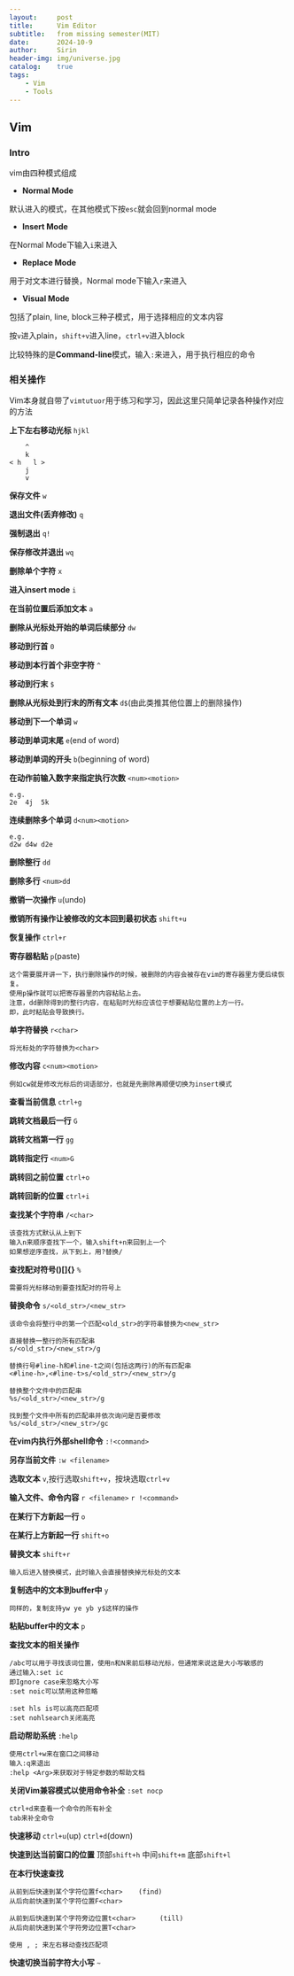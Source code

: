 ```yaml
---
layout: 	post  				   
title: 		Vim Editor  				
subtitle:	from missing semester(MIT)
date:       2024-10-9 				
author:     Sirin 						
header-img: img/universe.jpg
catalog: 	true 				
tags:						
    - Vim
    - Tools
---
```


## Vim

### Intro

vim由四种模式组成

- **Normal Mode**

默认进入的模式，在其他模式下按`esc`就会回到normal mode

- **Insert Mode**

在Normal Mode下输入`i`来进入

- **Replace Mode**

用于对文本进行替换，Normal mode下输入`r`来进入

- **Visual Mode**

包括了plain, line, block三种子模式，用于选择相应的文本内容

按`v`进入plain，`shift+v`进入line，`ctrl+v`进入block

比较特殊的是**Command-line**模式，输入`:`来进入，用于执行相应的命令

### 相关操作

Vim本身就自带了`vimtutuor`用于练习和学习，因此这里只简单记录各种操作对应的方法

**上下左右移动光标**	`hjkl`

```
	^
	k
< h	  l >	
	j
	v
```

**保存文件**	`w`

**退出文件(丢弃修改)**	`q`

**强制退出**	`q!`

**保存修改并退出**	`wq`

**删除单个字符**	`x`

**进入insert mode**	`i`

**在当前位置后添加文本**	`a`

**删除从光标处开始的单词后续部分**	`dw`

**移动到行首**	`0`

**移动到本行首个非空字符**	`^`

**移动到行末**	`$`

**删除从光标处到行末的所有文本**	`d$`(由此类推其他位置上的删除操作)

**移动到下一个单词**	`w`

**移动到单词末尾**	`e`(end of word)

**移动到单词的开头**	`b`(beginning of word)

**在动作前输入数字来指定执行次数**	`<num><motion>`

```
e.g.
2e	4j	5k
```

**连续删除多个单词**	`d<num><motion>`

```
e.g.
d2w	d4w d2e
```

**删除整行**	`dd`

**删除多行**	`<num>dd`

**撤销一次操作**	`u`(undo)

**撤销所有操作让被修改的文本回到最初状态**	`shift+u`

**恢复操作**	`ctrl+r`

**寄存器粘贴**	`p`(paste)

```
这个需要展开讲一下，执行删除操作的时候，被删除的内容会被存在vim的寄存器里方便后续恢复。
使用p操作就可以把寄存器里的内容粘贴上去。
注意，dd删除得到的整行内容，在粘贴时光标应该位于想要粘贴位置的上方一行。
即，此时粘贴会导致换行。
```

**单字符替换**	`r<char>`

```
将光标处的字符替换为<char>
```

**修改内容**	`c<num><motion>`

```
例如cw就是修改光标后的词语部分，也就是先删除再顺便切换为insert模式
```

**查看当前信息**	`ctrl+g`

**跳转文档最后一行**	`G`

**跳转文档第一行**	`gg`

**跳转指定行**	`<num>G`

**跳转回之前位置**	`ctrl+o`

**跳转回新的位置**	`ctrl+i`

**查找某个字符串**	`/<char>`

```
该查找方式默认从上到下
输入n来顺序查找下一个，输入shift+n来回到上一个
如果想逆序查找，从下到上，用?替换/
```

**查找配对符号()[]{}**	`%`

```
需要将光标移动到要查找配对的符号上
```

**替换命令**	`s/<old_str>/<new_str>`

```
该命令会将整行中的第一个匹配<old_str>的字符串替换为<new_str>

直接替换一整行的所有匹配串
s/<old_str>/<new_str>/g

替换行号#line-h和#line-t之间(包括这两行)的所有匹配串
<#line-h>,<#line-t>s/<old_str>/<new_str>/g

替换整个文件中的匹配串
%s/<old_str>/<new_str>/g

找到整个文件中所有的匹配串并依次询问是否要修改
%s/<old_str>/<new_str>/gc
```

**在vim内执行外部shell命令**	`:!<command>`

**另存当前文件**	`:w <filename>`

**选取文本**	`v`,按行选取`shift+v`，按块选取`ctrl+v`

**输入文件、命令内容**	`r <filename>`	`r !<command>`

**在某行下方新起一行**	`o`

**在某行上方新起一行**	`shift+o`

**替换文本**	`shift+r`

```
输入后进入替换模式，此时输入会直接替换掉光标处的文本
```

**复制选中的文本到buffer中**	`y`

```
同样的，复制支持yw ye yb y$这样的操作
```

**粘贴buffer中的文本**	`p`

**查找文本的相关操作**	

```
/abc可以用于寻找该词位置，使用n和N来前后移动光标，但通常来说这是大小写敏感的
通过输入:set ic
即Ignore case来忽略大小写
:set noic可以禁用这种忽略

:set hls is可以高亮匹配项
:set nohlsearch关闭高亮
```

**启动帮助系统**	`:help`

```
使用ctrl+w来在窗口之间移动
输入:q来退出
:help <Arg>来获取对于特定参数的帮助文档
```

**关闭Vim兼容模式以使用命令补全**	`:set nocp`

```
ctrl+d来查看一个命令的所有补全
tab来补全命令
```

**快速移动**	`ctrl+u`(up)	`ctrl+d`(down)

**快速到达当前窗口的位置**	顶部`shift+h`  中间`shift+m`  底部`shift+l`

**在本行快速查找**

```
从前到后快速到某个字符位置f<char>	(find)
从后向前快速到某个字符位置F<char>

从前到后快速到某个字符旁边位置t<char>		(till)
从后向前快速到某个字符旁边位置T<char>	

使用 , ; 来左右移动查找匹配项
```

**快速切换当前字符大小写**	`~`









